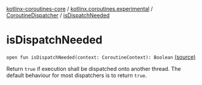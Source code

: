 [kotlinx-coroutines-core](../../index.md) / [kotlinx.coroutines.experimental](../index.md) / [CoroutineDispatcher](index.md) / [isDispatchNeeded](.)

# isDispatchNeeded

`open fun isDispatchNeeded(context: CoroutineContext): Boolean` [(source)](http://github.com/kotlin/kotlinx.coroutines/tree/master/kotlinx-coroutines-core/src/main/kotlin/kotlinx/coroutines/experimental/CoroutineDispatcher.kt#L47)

Return `true` if execution shall be dispatched onto another thread.
The default behaviour for most dispatchers is to return `true`.


